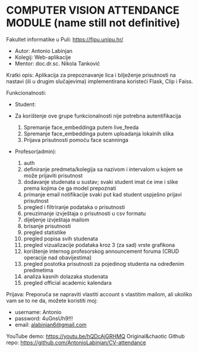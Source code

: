 # COMPUTER VISION ATTENDANCE MODULE (name still not definitive)

Fakultet informatike u Puli:
https://fipu.unipu.hr/

- Autor: Antonio Labinjan
- Kolegij: Web-aplikacije
- Mentor: doc.dr.sc. Nikola Tanković

Kratki opis:
Aplikacija za prepoznavanje lica i bilježenje prisutnosti na nastavi (ili u drugim slučajevima) implementirana koristeći Flask, Clip i Faiss. 

Funkcionalnosti:
- Student:
- Za korištenje ove grupe funkcionalnosti nije potrebna autentifikacija

  1) Spremanje face_embeddinga putem live_feeda
  2) Spremanje face_embeddinga putem uploadanja lokalnih slika
  3) Prijava prisutnosti pomoću face scanninga

- Profesor(admin):
  1) auth
  2) definiranje predmeta/kolegija sa nazivom i intervalom u kojem se može prijaviti prisutnost
  3) dodavanje studenata u sustav; svaki student imat će ime i slike prema kojima će ga model prepoznati
  4) primanje email notifikacije svaki put kad student uspješno prijavi prisutnost
  5) pregled i filtriranje podataka o prisutnosti
  6) preuzimanje izvještaja o prisutnosti u csv formatu
  7) dijeljenje izvještaja mailom
  8) brisanje prisutnosti
  9) pregled statistike
  10) pregled popisa svih studenata
  11) pregled vizualizacije podataka kroz 3 (za sad) vrste grafikona
  12) korištenje internog profesorskog announcement foruma (CRUD operacije nad obavijestima)
  13) pregled postotka prisutnosti za pojedinog studenta na određenim predmetima
  14) analiza kasnih dolazaka studenata
  15) pregled official academic kalendara

Prijava:
Preporuča se napraviti vlastiti account s vlastitim mailom, ali ukoliko vam se to ne da, možete koristiti moj:
- username: Antonio
- password: 4uGnsUh9!!!
- email: alabinjan6@gmail.com

YouTube demo: https://youtu.be/hQDcAjGRHMQ
Original&chaotic Github repo: https://github.com/AntonioLabinjan/CV-attendance
